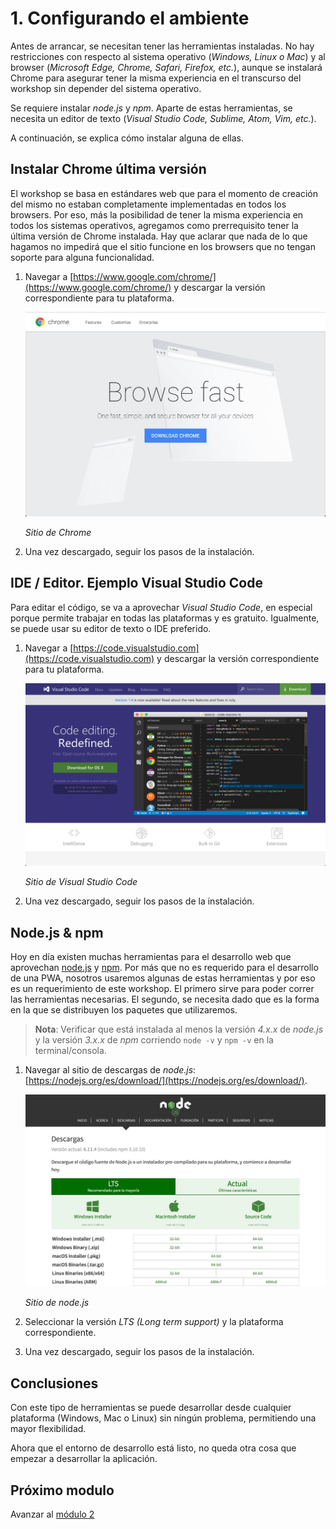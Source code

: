 # 1. Configurando el ambiente

Antes de arrancar, se necesitan tener las herramientas instaladas. No hay restricciones con respecto al sistema operativo (_Windows, Linux o Mac_) y al browser (_Microsoft Edge, Chrome, Safari, Firefox, etc._), aunque se instalará Chrome para asegurar tener la misma experiencia en el transcurso del workshop sin depender del sistema operativo. 

Se requiere instalar _node.js_ y _npm_. Aparte de estas herramientas, se necesita un editor de texto (_Visual Studio Code, Sublime, Atom, Vim, etc._). 

A continuación, se explica cómo instalar alguna de ellas.


## Instalar Chrome última versión

El workshop se basa en estándares web que para el momento de creación del mismo no estaban completamente implementadas en todos los browsers. Por eso, más la posibilidad de tener la misma experiencia en todos los sistemas operativos, agregamos como prerrequisito tener la última versión de Chrome instalada. Hay que aclarar que nada de lo que hagamos no impedirá que el sitio funcione en los browsers que no tengan soporte para alguna funcionalidad.

1. Navegar a [https://www.google.com/chrome/](https://www.google.com/chrome/) y descargar la versión correspondiente para tu plataforma.

    ![Sitio de Chrome](./images/chrome.jpg "Sitio de Chrome")

    _Sitio de Chrome_

1. Una vez descargado, seguir los pasos de la instalación.

## IDE / Editor. Ejemplo Visual Studio Code

Para editar el código, se va a aprovechar _Visual Studio Code_, en especial porque permite trabajar en todas las plataformas y es gratuito. Igualmente, se puede usar su editor de texto o IDE preferido.

1. Navegar a [https://code.visualstudio.com](https://code.visualstudio.com) y descargar la versión correspondiente para tu plataforma.

    ![Sitio de Visual Studio Code](./images/vs-code.png "Sitio de Visual Studio Code")

    _Sitio de Visual Studio Code_

1. Una vez descargado, seguir los pasos de la instalación.


## Node.js & npm

Hoy en día existen muchas herramientas para el desarrollo web que aprovechan [node.js](https://nodejs.org) y [npm](https://www.npmjs.com). Por más que no es requerido para el desarrollo de una PWA, nosotros usaremos algunas de estas herramientas y por eso es un requerimiento de este workshop. El primero sirve para poder correr las herramientas necesarias. El segundo, se necesita dado que es la forma en la que se distribuyen los paquetes que utilizaremos.

> **Nota**: Verificar que está instalada al menos la versión _4.x.x_ de _node.js_ y la versión _3.x.x_ de _npm_ corriendo `node -v` y `npm -v` en la terminal/consola.

1. Navegar al sitio de descargas de _node.js_: [https://nodejs.org/es/download/](https://nodejs.org/es/download/).

    ![Sitio de node.js](./images/nodejs.jpg "Sitio de node.js")

    _Sitio de node.js_

1. Seleccionar la versión _LTS (Long term support)_ y la plataforma correspondiente.

1. Una vez descargado, seguir los pasos de la instalación.


## Conclusiones

Con este tipo de herramientas se puede desarrollar desde cualquier plataforma (Windows, Mac o Linux) sin ningún problema, permitiendo una mayor flexibilidad.

Ahora que el entorno de desarrollo está listo, no queda otra cosa que empezar a desarrollar la aplicación.


## Próximo modulo
Avanzar al [módulo 2](../02-helloword)
